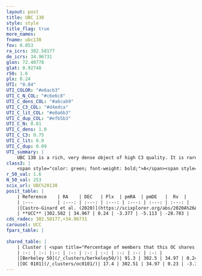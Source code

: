 ```yaml
---
layout: post
title: UBC 138
style: style
title_flag: true
more_names: 
fname: ubc138
fov: 0.053
ra_icrs: 302.50177
de_icrs: 34.96731
glon: 72.40778
glat: 0.92748
r50: 1.6
plx: 0.24
UTI: "0.04"
UTI_COLOR: "#e6acb3"
UTI_C_N_COL: "#c6e6c8"
UTI_C_dens_COL: "#a6cab9"
UTI_C_C3_COL: "#d4edca"
UTI_C_lit_COL: "#e0a6b3"
UTI_C_dup_COL: "#efb5b3"
UTI_C_N: 0.81
UTI_C_dens: 1.0
UTI_C_C3: 0.75
UTI_C_lit: 0.0
UTI_C_dup: 0.09
UTI_summary: |
    UBC 138 is a rich, very dense object of high C3 quality. It is rarely studied in the literature.<br><br><span style="color: #99180f; font-weight: bold;">Warning: </span>This is very likely a duplicate object, which shares a large percentage of members with at least one previously reported entry.
class3: |
    <span style="color: green; font-weight: bold;">A</span><span style="color: #FFC300; font-weight: bold;">B</span>
r_50_val: 1.6
N_50_val: 253
scix_url: UBC%20138
posit_table: |
    | Reference    | RA    | DEC   | Plx  | pmRA  | pmDE   |  Rv  |
    | :---         | :---: | :---: | :---: | :---: | :---: | :---: |
    |[Castro-Ginard et al. (2020)](https://scixplorer.org/abs/2020A%26A...635A..45C) | 302.485 | 34.96 | 0.241 | -3.389 | -5.082 | -- |
    | **UCC** |302.502 | 34.967 | 0.24 | -3.377 | -5.113 | -28.783 | 
cds_radec: 302.50177,+34.96731
carousel: UCC
fpars_table: |
    
shared_table: |
    | Cluster | <span title="Percentage of members that this OC shares with the ones listed">%</span>   | RA   | DEC   | Plx   | pmRA  | pmDE  | Rv | UTI |
    | :-: | :-: |:-: | :-: | :-: | :-: | :-: | :-: | :-: |
    |[Berkeley 50](/_clusters/berkeley50/)| 91.3 | 302.5 | 34.97 | 0.24 | -3.38 | -5.11 | -28.78 |0.86 |
    |[OC 0101](/_clusters/oc0101/)| 17.4 | 302.51 | 34.97 | 0.23 | -3.37 | -5.13 | -- |0.0 |
---
```

